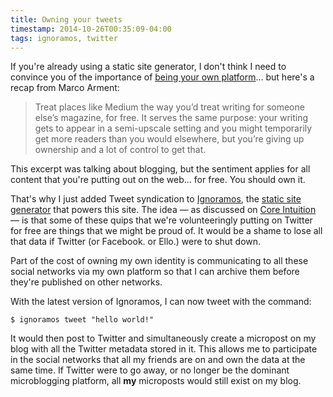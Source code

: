 ```yaml
---
title: Owning your tweets
timestamp: 2014-10-26T00:35:09-04:00
tags: ignoramos, twitter
---
```


If you're already using a static site generator, I don't think I need to
convince you of the importance of [being your own platform][marco]... but
here's a recap from Marco Arment:

[marco]: http://www.marco.org/2013/08/05/be-your-own-platform

> Treat places like Medium the way you’d treat writing for someone else’s
> magazine, for free. It serves the same purpose: your writing gets to appear in
> a semi-upscale setting and you might temporarily get more readers than you
> would elsewhere, but you’re giving up ownership and a lot of control to get
> that.

This excerpt was talking about blogging, but the sentiment applies for all
content that you're putting out on the web... for free. You should own it.

That's why I just added Tweet syndication to [Ignoramos][i], the [static site
generator][i] that powers this site. The idea — as discussed on [Core
Intuition][ci] — is that some of these quips that we're volunteeringly putting
on Twitter for free are things that we might be proud of. It would be a shame
to lose all that data if Twitter (or Facebook. or Ello.) were to shut down.

[i]: https://github.com/achan/ignoramos
[ci]: http://www.coreint.org/2014/10/episode-158-the-timeline-experience/

Part of the cost of owning my own identity is communicating to all these social
networks via my own platform so that I can archive them before they're
published on other networks.

With the latest version of Ignoramos, I can now tweet with the command:

```
$ ignoramos tweet "hello world!"
```

It would then post to Twitter and simultaneously create a micropost on my blog
with all the Twitter metadata stored in it. This allows me to participate in
the social networks that all my friends are on and own the data at the same
time. If Twitter were to go away, or no longer be the dominant microblogging
platform, all **my** microposts would still exist on my blog.
